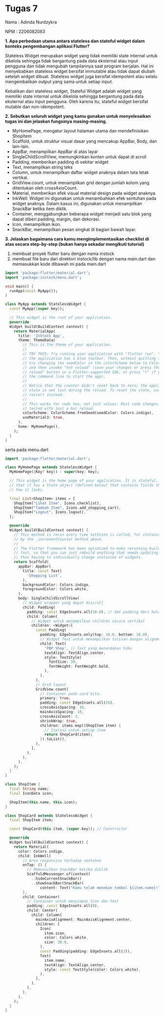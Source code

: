 # Tugas 7
Nama : Adinda Nurdzykra

NPM : 2206082083

**1. Apa perbedaan utama antara stateless dan stateful widget dalam konteks pengembangan aplikasi Flutter?**

Stateless Widget merupakan widget yang tidak memiliki state internal untuk dikelola sehingga tidak bergantung pada data eksternal atau input pengguna dan tidak mengubah tampilannya saat program berjalan. Hal ini menyebabkan stateless widget bersifat immutable atau tidak dapat diubah setelah widget dibuat. Stateless widget juga bersifat idempotent atau selalu mengembalikan output yang sama untuk setiap input.

Kebalikan dari stateless widget, Stateful Widget adalah widget yang memiliki state internal untuk dikelola sehingga bergantung pada data eksternal atau input pengguna. Oleh karena itu, stateful widget bersifat mutable dan non-idempotent.

**2. Sebutkan seluruh widget yang kamu gunakan untuk menyelesaikan tugas ini dan jelaskan fungsinya masing-masing.**
- MyHomePage, mengatur layout halaman utama dan mendefinisikan ShopItem
- Scaffold, untuk struktur visual dasar yang mencakup AppBar, Body, dan lain-lain.
- AppBar, menampilkan AppBar di atas layar
- SingleChildScrollView, memungkinkan konten untuk dapat di scroll
- Padding, memberikan padding di sekitar widget
- Text, menampilkan string teks
- Column, untuk menampilkan daftar widget anaknya dalam tata letak vertikal.
- GridView.count, untuk menampilkan grid dengan jumlah kolom yang ditentukan oleh crossAxisCount.
- Material, memberikan efek visual material design pada widget anaknya.
- InkWell: Widget ini digunakan untuk menambahkan efek sentuhan pada widget anaknya. Dalam kasus ini, digunakan untuk menampilkan SnackBar ketika item diklik.
- Container, menggabungkan beberapa widget menjadi satu blok yang dapat diberi padding, margin, dan dekorasi.
- Icon, menampilkan ikon.
- SnackBar, menampilkan pesan singkat di bagian bawah layar.

**3. Jelaskan bagaimana cara kamu mengimplementasikan checklist di atas secara step-by-step (bukan hanya sekadar mengikuti tutorial)**

1. membuat proyek flutter baru dengan nama instock
2. membuat file baru dari direktori instock/lib dengan nama main.dart dan memasukkan kode dibawah ini pada main.dart
```dart
import 'package:flutter/material.dart';
import 'package:instock/menu.dart';

void main() {
  runApp(const MyApp());
}

class MyApp extends StatelessWidget {
  const MyApp({super.key});

  // This widget is the root of your application.
  @override
  Widget build(BuildContext context) {
    return MaterialApp(
      title: 'InStock App',
      theme: ThemeData(
        // This is the theme of your application.
        //
        // TRY THIS: Try running your application with "flutter run". You'll see
        // the application has a blue toolbar. Then, without quitting the app,
        // try changing the seedColor in the colorScheme below to Colors.green
        // and then invoke "hot reload" (save your changes or press the "hot
        // reload" button in a Flutter-supported IDE, or press "r" if you used
        // the command line to start the app).
        //
        // Notice that the counter didn't reset back to zero; the application
        // state is not lost during the reload. To reset the state, use hot
        // restart instead.
        //
        // This works for code too, not just values: Most code changes can be
        // tested with just a hot reload.
        colorScheme: ColorScheme.fromSeed(seedColor: Colors.indigo),
        useMaterial3: true,
      ),
      home: MyHomePage(),
    );
  }
}
```
serta pada menu.dart
```dart
import 'package:flutter/material.dart';

class MyHomePage extends StatelessWidget {
  MyHomePage({Key? key}) : super(key: key);

  // This widget is the home page of your application. It is stateful, meaning
  // that it has a State object (defined below) that contains fields that affect
  // how it looks.

  final List<ShopItem> items = [
    ShopItem("Lihat Item", Icons.checklist),
    ShopItem("Tambah Item", Icons.add_shopping_cart),
    ShopItem("Logout", Icons.logout),
  ];

  @override
  Widget build(BuildContext context) {
    // This method is rerun every time setState is called, for instance as done
    // by the _incrementCounter method above.
    //
    // The Flutter framework has been optimized to make rerunning build methods
    // fast, so that you can just rebuild anything that needs updating rather
    // than having to individually change instances of widgets.
    return Scaffold(
      appBar: AppBar(
        title: const Text(
          'Shopping List',
        ),
        backgroundColor: Colors.indigo,
        foregroundColor: Colors.white,
      ),
      body: SingleChildScrollView(
        // Widget wrapper yang dapat discroll
        child: Padding(
          padding: const EdgeInsets.all(10.0), // Set padding dari halaman
          child: Column(
            // Widget untuk menampilkan children secara vertikal
            children: <Widget>[
              const Padding(
                padding: EdgeInsets.only(top: 10.0, bottom: 10.0),
                // Widget Text untuk menampilkan tulisan dengan alignment center dan style yang sesuai
                child: Text(
                  'PBP Shop', // Text yang menandakan toko
                  textAlign: TextAlign.center,
                  style: TextStyle(
                    fontSize: 30,
                    fontWeight: FontWeight.bold,
                  ),
                ),
              ),
              // Grid layout
              GridView.count(
                // Container pada card kita.
                primary: true,
                padding: const EdgeInsets.all(20),
                crossAxisSpacing: 10,
                mainAxisSpacing: 10,
                crossAxisCount: 3,
                shrinkWrap: true,
                children: items.map((ShopItem item) {
                  // Iterasi untuk setiap item
                  return ShopCard(item);
                }).toList(),
              ),
            ],
          ),
        ),
      ),
    );
  }
}

class ShopItem {
  final String name;
  final IconData icon;

  ShopItem(this.name, this.icon);
}

class ShopCard extends StatelessWidget {
  final ShopItem item;

  const ShopCard(this.item, {super.key}); // Constructor

  @override
  Widget build(BuildContext context) {
    return Material(
      color: Colors.indigo,
      child: InkWell(
        // Area responsive terhadap sentuhan
        onTap: () {
          // Memunculkan SnackBar ketika diklik
          ScaffoldMessenger.of(context)
            ..hideCurrentSnackBar()
            ..showSnackBar(SnackBar(
                content: Text("Kamu telah menekan tombol ${item.name}!")));
        },
        child: Container(
          // Container untuk menyimpan Icon dan Text
          padding: const EdgeInsets.all(8),
          child: Center(
            child: Column(
              mainAxisAlignment: MainAxisAlignment.center,
              children: [
                Icon(
                  item.icon,
                  color: Colors.white,
                  size: 30.0,
                ),
                const Padding(padding: EdgeInsets.all(3)),
                Text(
                  item.name,
                  textAlign: TextAlign.center,
                  style: const TextStyle(color: Colors.white),
                ),
              ],
            ),
          ),
        ),
      ),
    );
  }
}

```
